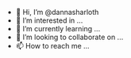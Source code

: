 - 👋 Hi, I’m @dannasharloth
- 👀 I’m interested in ...
- 🌱 I’m currently learning ...
- 💞️ I’m looking to collaborate on ...
- 📫 How to reach me ...

<!---
dannasharloth/dannasharloth is a ✨ special ✨ repository because its `README.md` (this file) appears on your GitHub profile.
You can click the Preview link to take a look at your changes.
--->
